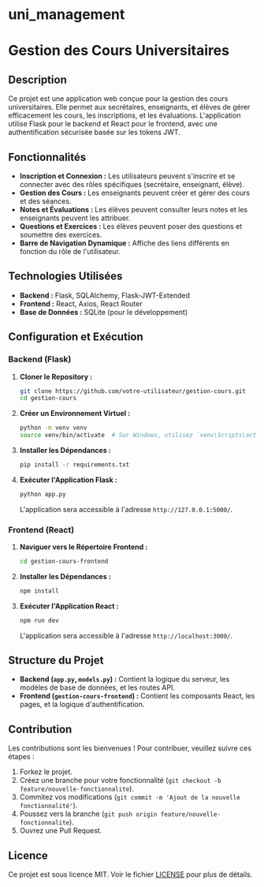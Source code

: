 # uni_management

# Gestion des Cours Universitaires

## Description

Ce projet est une application web conçue pour la gestion des cours universitaires. Elle permet aux secrétaires, enseignants, et élèves de gérer efficacement les cours, les inscriptions, et les évaluations. L'application utilise Flask pour le backend et React pour le frontend, avec une authentification sécurisée basée sur les tokens JWT.

## Fonctionnalités

- **Inscription et Connexion :** Les utilisateurs peuvent s'inscrire et se connecter avec des rôles spécifiques (secrétaire, enseignant, élève).
- **Gestion des Cours :** Les enseignants peuvent créer et gérer des cours et des séances.
- **Notes et Évaluations :** Les élèves peuvent consulter leurs notes et les enseignants peuvent les attribuer.
- **Questions et Exercices :** Les élèves peuvent poser des questions et soumettre des exercices.
- **Barre de Navigation Dynamique :** Affiche des liens différents en fonction du rôle de l'utilisateur.

## Technologies Utilisées

- **Backend :** Flask, SQLAlchemy, Flask-JWT-Extended
- **Frontend :** React, Axios, React Router
- **Base de Données :** SQLite (pour le développement)

## Configuration et Exécution

### Backend (Flask)

1. **Cloner le Repository :**
   ```bash
   git clone https://github.com/votre-utilisateur/gestion-cours.git
   cd gestion-cours
   ```

2. **Créer un Environnement Virtuel :**
   ```bash
   python -m venv venv
   source venv/bin/activate  # Sur Windows, utilisez `venv\Scripts\activate`
   ```

3. **Installer les Dépendances :**
   ```bash
   pip install -r requirements.txt
   ```

4. **Exécuter l'Application Flask :**
   ```bash
   python app.py
   ```

   L'application sera accessible à l'adresse `http://127.0.0.1:5000/`.

### Frontend (React)

1. **Naviguer vers le Répertoire Frontend :**
   ```bash
   cd gestion-cours-frontend
   ```

2. **Installer les Dépendances :**
   ```bash
   npm install
   ```

3. **Exécuter l'Application React :**
   ```bash
   npm run dev
   ```

   L'application sera accessible à l'adresse `http://localhost:3000/`.

## Structure du Projet

- **Backend (`app.py`, `models.py`) :** Contient la logique du serveur, les modèles de base de données, et les routes API.
- **Frontend (`gestion-cours-frontend`) :** Contient les composants React, les pages, et la logique d'authentification.

## Contribution

Les contributions sont les bienvenues ! Pour contribuer, veuillez suivre ces étapes :

1. Forkez le projet.
2. Créez une branche pour votre fonctionnalité (`git checkout -b feature/nouvelle-fonctionnalite`).
3. Commitez vos modifications (`git commit -m 'Ajout de la nouvelle fonctionnalité'`).
4. Poussez vers la branche (`git push origin feature/nouvelle-fonctionnalite`).
5. Ouvrez une Pull Request.

## Licence

Ce projet est sous licence MIT. Voir le fichier [LICENSE](LICENSE) pour plus de détails.

